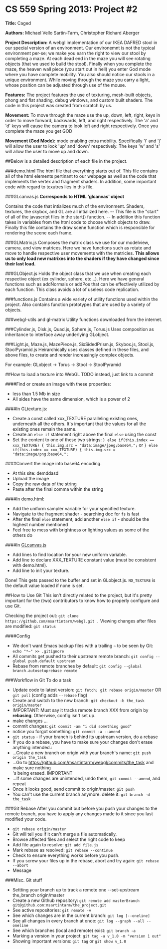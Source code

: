 #  CS 559 Spring 2013: Project #2



**Title:** Caged

**Authors:** Michael Vello Sartin-Tarm, Christopher Richard Aberger

**Project Description:**  A webgl implementation of our IKEA DAFRED stool in 
 our special version of an environment.  Our environemnt is not the 
 typical environment per-se; we make you earn the right to view our
 stool by completing a maze.  At each dead end in the maze you will
 see rotating objects (that we used to build the stool).  Finally
 when you complete the maze, the heaven wall piece (you start out in
 hell) you enter God mode where you have complete mobility.  You
 also should notice our stools in a unique environment.  While 
 moving through the maze you carry a light, whose position can 
 be adjusted through use of the mouse.

**Features:** The project features the use of texturing, mesh-built objects, 
     phong and flat shading, debug windows, and custom built shaders.
         The code in this project was created from scratch by us.

**Movement:**  To move through the maze use the up, down, left, right, keys in
  	                     order to move forward, backwards, left, and right respectively.
			     	                The 'a' and 'd' keys will cause the camera to look left and 
						    	            right respectively.  Once you complete the maze you get GOD 

**Movement (God Mode):**
        mode enabling extra mobility.  Specifically 'i' and 'j' will
	         allow the user to look 'up' and 'down' respectively.  The keys
		               'w' and 's' will allow the user to move up and down.

##Below is a detailed description of each file in the project.

###demo.html
 The html file that everything starts out of.  This file contains all 
of the html elements pertinant to our webpage as well as the code
that implements the vertex and fragment shaders.  In addition, 
some important code with regard to texutres lies in this file.

###GLcanvas.js
**Corresponds to HTML 'glcanvas' object**
 
Contains the code that intializes much of the environment.  Shaders,
	 textures, the skybox, and GL are all intialized here. -- This file 
	 is the "start" of all of the javascript files in the start() function. -- 
	 In addition this function takes in variables from the html code to 
	 choose which objects to draw.  Finally this file contains the 
	 draw scene function which is responsible for rendering the scene
	 each frame.

###GLMatrix.js
Composes the matrix class we use for our modelview, camera, and view
	 matrices.  Here we have functions such as rotate and move to handle
	 respective user movements with the matricies.
	 **This allows us to only load new matrixes into the shaders if they
         have changed since their last load.**

###GLObject.js
Holds the object class that we use when creating each respective 
      object (ex cylinder, sphere, etc...).  Here we have general functions
      such as addNormals or addPos that can be effectively utilized by each 
      function.  This class avoids a lot of useless code replication.

###functions.js
Contains a wide variety of utility functions used within the project.
	 Also contains function prototypes that are used by a variety of objects.

###webgl-utils and gl-matrix
Utility functions downloaded from the internet.

###Cylinder.js, Disk.js,  Quad.js, Sphere.js, Torus.js
Uses composition as inheritance to interface away underlying GLobject.
 
###Light.js, Maze.js, MazePiece.js, SixSidedPrism.js, Skybox.js, Stool.js, StoolPyramid.js
Heirarchically uses classes defined in these files, and above files,
	          to create and render increasingly complex objects.

For example: GLobject -> Torus -> Stool -> StoolPyramid

##How to load a texture into WebGL
TODO instead, just link to a commit

####Find or create an image with these properties:
- less than 1.5 Mb in size 
- All sides have the same dimension, which is a power of 2

####In GLtexture.js:
- Create a const called xxx_TEXTURE paralleling existing ones, underneath all the others. It's important that the values for all the existing ones remain the same.
- Create an `else if` statement right above the final `else` using the const
- Set the content to one of these two strings:
   `} else if(this.index == xxx_TEXTURE) { this.img.src = "data:image/jpeg;base64,";` or
   `} else if(this.index == xxx_TEXTURE) { this.img.src = "data:image/png;base64,";`

####Convert the image into base64 encoding.
- At this site: demddasd
- Upload the image
- Copy the raw data of the string
- Paste after the final comma within the string

####In demo.html:
- Add the uniform sampler variable for your specified texture.
- Navigate to the fragment shader - searching doc for `fs` is fast
- After the final `else` statement, add another `else if` - should be the highest number mentioned
- Feel free to mess with brightness or lighting values as some of the others do

####In [GLcanvas.js](GLcanvas.js)
- Add lines to find location for your new uniform variable.
- Add line to declare XXX_TEXTURE constant value (must be consistent with demo.html).
- Add line to init your texture.

Done! This gets passed to the buffer and set in GLobject.js. `NO_TEXTURE` is the default value loaded if none is set.

##How to Use Git
This isn't directly related to the project, but it's pretty important for the (two) 
  contributors to know how to properly configure and use Git.

Checking the project out: `git clone https://github.com/msartintarm/webgl.git .`
Viewing changes after files are modified: `git status`

####Config
- We don't want Emacs backup files with a trailing `~` to be seen by Git: `echo "*~" >> .gitignore`
- All commits get pushed to their upstream remote branch: `git config --global push.default upstream`
- Rebase from remote branches by default: `git config --global branch.autosetuprebase remote`

###Workflow in Git
To do a task 
- Update code to latest version: `git fetch; git rebase origin/master` OR `git pull` (config adds `--rebase` flag)
- Create and switch to the new branch: `git checkout -b the_task origin/master`
- IMPORTANT: Must say it tracks remote branch XXX from origin by **rebasing**. Otherwise, config isn't set up.
- make changes ...
- commit changes: `git commit -am "i did something good"`
- notice you forgot something: `git commit -a --amend`
- `git status` - if your branch is behind its upstream version, do a rebase
- If you do a rebase, you have to make sure your changes don't erase anything intended.:
- ...Create a new branch on origin with your branch's name: `git push origin the_task`
- ...Go to https://github.com/msartintarm/webgl/commits/the_task and make sure nothing\
's being erased. IMPORTANT
- ...If some changes are unintended, undo them, `git commit --amend`,  and repeat
- Once it looks good, send commit to origin/master: `git push`
- You can't use the current branch anymore. delete it: `git branch -d the_task`

###Git Rebase
After you commit but before you push your changes to the remote branch, you have to
 apply any changes made to it since you last modified your code.
- `git rebase origin/master`
- Git will tell you if it can't merge a file automatically.
- Browse affected files and select the right code to keep
- Add file again to resolve: `git add file.js`
- Mark rebase as resolved: `git rebase --continue`
- Check to ensure everything works before you push.
- If you screw your files up in the rebase, abort and try again: `git rebase --abort`
- Message

###Misc. Git stuff
- Settting your branch up to track a remote one --set-upstream the_branch origin/master
- Create a new Github repository: `git remote add masterBranch git@github.com:msartintarm/the_project.git`
- See active repositories: `git remote -v`
- See which changes are in the current branch: `git log [--oneline]` 
- See all changes in every branch at once: `git log --graph --all --oneline`
- See which branches (local and remote) exist: `git branch -a`
- Marking a version in your project: `git tag -a v_1.0 -m "version 1 out"`
- Showing important versions: `git tag` or `git show v_1.0`
